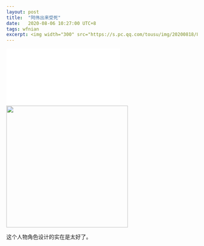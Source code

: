 ```yaml
---
layout: post
title:  "阿伟出来受死"
date:   2020-08-06 10:27:00 UTC+8
tags: wfnian
excerpt: <img width="300" src="https://s.pc.qq.com/tousu/img/20200818/8344131_1597722096.jpg">
---
```


 

<iframe src="//player.bilibili.com/player.html?aid=669245323&bvid=BV1Ca4y1J7up&cid=221811257&page=1" scrolling="no" border="0" frameborder="no" framespacing="0" allowfullscreen="true"> </iframe>

<img width="320" src="https://pic.downk.cc/item/5f2e0dd314195aa59437de3d.jpg">

这个人物角色设计的实在是太好了。

